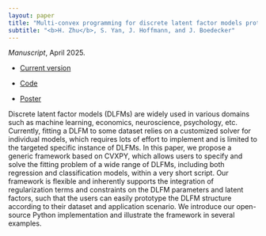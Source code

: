 ```yaml
---
layout: paper
title: "Multi-convex programming for discrete latent factor models prototyping"
subtitle: "<b>H. Zhu</b>, S. Yan, J. Hoffmann, and J. Boedecker"
---
```


*Manuscript*, April 2025.
<ul>
    <li><p><a href="/pdf/mcp_dlfm/mcp_dlfm.pdf">Current version</a></p></li>
    <li><p><a href="https://github.com/nrgrp/dlfm">Code</a></p></li>
    <li><p><a href="/pdf/mcp_dlfm/mcp_dlfm_poster.pdf">Poster</a></p></li>
</ul>

Discrete latent factor models (DLFMs) are widely used in various domains such as machine learning, economics, neuroscience, psychology, etc.
Currently, fitting a DLFM to some dataset relies on a customized solver for individual models, which requires lots of effort to implement and is limited to the targeted specific instance of DLFMs.
In this paper, we propose a generic framework based on CVXPY, which allows users to specify and solve the fitting problem of a wide range of DLFMs, including both regression and classification models, within a very short script.
Our framework is flexible and inherently supports the integration of regularization terms and constraints on the DLFM parameters and latent factors, such that the users can easily prototype the DLFM structure according to their dataset and application scenario.
We introduce our open-source Python implementation and illustrate the framework in several examples.
